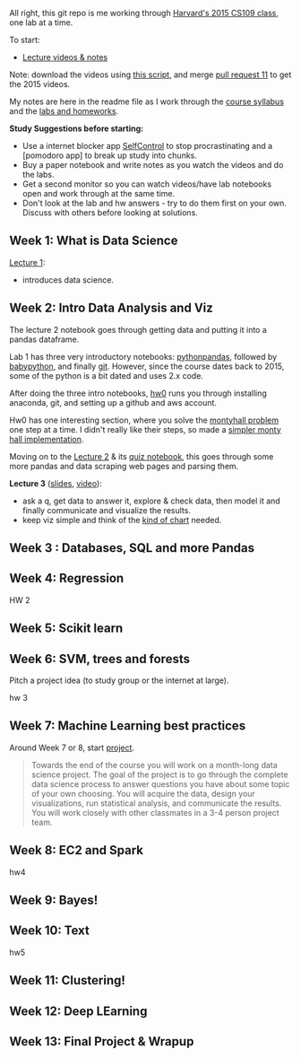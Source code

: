 All right, this git repo is me working through [Harvard's 2015 CS109 class](http://cs109.github.io/2015/), one lab at a time.

To start:
- [Lecture videos & notes](http://cs109.github.io/2015/pages/videos.html)

Note: download the videos using [this script](https://github.com/christopher-beckham/cs109-dl-videos), and merge [pull request 11](https://github.com/christopher-beckham/cs109-dl-videos/pull/11) to get the 2015 videos.

My notes are here in the readme file as I work through the [course syllabus](http://cs109.github.io/2015/pages/schedule.html) and the [labs and homeworks](https://porter.io/github.com/cs109/content). 

**Study Suggestions before starting:**

- Use a internet blocker app [SelfControl](https://selfcontrolapp.com/) to stop procrastinating and a [pomodoro app] to break up study into chunks. 
- Buy a paper notebook and write notes as you watch the videos and do the labs.
- Get a second monitor so you can watch videos/have lab notebooks open and work through at the same time.
- Don't look at the lab and hw answers - try to do them first on your own. Discuss with others before looking at solutions.

## Week 1: What is Data Science

[Lecture 1](https://github.com/khalido/cs109-2015/blob/master/Lectures/01-Introduction.pdf):

- introduces data science.  
 

## Week 2: Intro Data Analysis and Viz

The lecture 2 notebook goes through getting data and putting it into a pandas dataframe.

Lab 1 has three very introductory notebooks: [pythonpandas](https://github.com/khalido/cs109-2015/blob/master/Labs/2015lab1/Lab1-pythonpandas.ipynb), followed by [babypython](https://github.com/khalido/cs109-2015/blob/master/Labs/2015lab1/Lab1-babypython.ipynb), and finally [git](https://github.com/khalido/cs109-2015/blob/master/Labs/2015lab1/Lab1-git.ipynb). However, since the course dates back to 2015, some of the python is a bit dated and uses 2.x code. 

After doing the three intro notebooks, [hw0](https://github.com/khalido/cs109-2015/blob/master/Labs/2015lab1/hw0.ipynb) runs you through installing anaconda, git, and setting up a github and aws account.

Hw0 has one interesting section, where you solve the [montyhall problem](https://en.wikipedia.org/wiki/Monty_Hall_problem) one step at a time. I didn't really like their steps, so made a [simpler monty hall implementation](https://github.com/khalido/algorithims/blob/master/monty_hall.ipynb).

Moving on to the [Lecture 2](https://github.com/khalido/cs109-2015/blob/master/Lectures/02-DataScraping.ipynb) & its [quiz notebook](https://github.com/khalido/cs109-2015/blob/master/Lectures/02-DataScrapingQuizzes.ipynb), this goes through some more pandas and data scraping web pages and parsing them.

**Lecture 3** ([slides](https://github.com/khalido/cs109-2015/blob/master/Lectures/03-EDA.pdf), [video](https://matterhorn.dce.harvard.edu/engage/player/watch.html?id=a4e81697-fd86-415c-9b29-c14ea7ec15f2)):

 - ask a q, get data to answer it, explore & check data, then model it and finally communicate and visualize the results.
 - keep viz simple and think of the [kind of chart](http://extremepresentation.typepad.com/blog/files/choosing_a_good_chart.pdf) needed. 


## Week 3 : Databases, SQL and more Pandas

## Week 4: Regression

HW 2

## Week 5: Scikit learn

## Week 6: SVM, trees and forests

Pitch a project idea (to study group or the internet at large).

hw 3

## Week 7: Machine Learning best practices

Around Week 7 or 8, start [project](http://cs109.github.io/2015/pages/projects.html).

> Towards the end of the course you will work on a month-long data science project. The goal of the project is to go through the complete data science process to answer questions you have about some topic of your own choosing. You will acquire the data, design your visualizations, run statistical analysis, and communicate the results. You will work closely with other classmates in a 3-4 person project team.


## Week 8: EC2 and Spark

hw4

## Week 9: Bayes!

## Week 10: Text

hw5

## Week 11: Clustering!

## Week 12: Deep LEarning

## Week 13: Final Project & Wrapup
